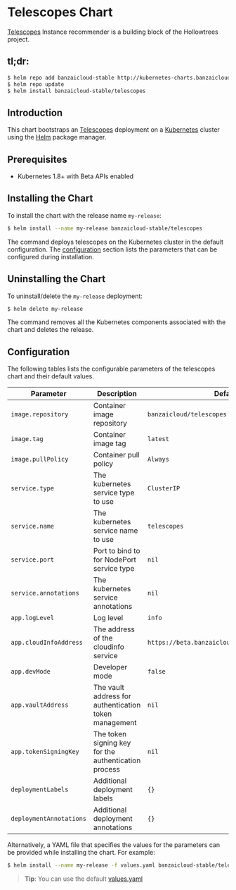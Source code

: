 # Telescopes Chart

[Telescopes](https://github.com/banzaicloud/telescopes) Instance recommender is a building block of the Hollowtrees project. 

## tl;dr:

```bash
$ helm repo add banzaicloud-stable http://kubernetes-charts.banzaicloud.com/
$ helm repo update
$ helm install banzaicloud-stable/telescopes
```

## Introduction

This chart bootstraps an [Telescopes](https://github.com/banzaicloud/banzai-charts/stable/telescopes) deployment on a [Kubernetes](http://kubernetes.io) cluster using the [Helm](https://helm.sh) package manager.

## Prerequisites

- Kubernetes 1.8+ with Beta APIs enabled

## Installing the Chart

To install the chart with the release name `my-release`:

```bash
$ helm install --name my-release banzaicloud-stable/telescopes
```

The command deploys telescopes on the Kubernetes cluster in the default configuration. The [configuration](#configuration) section lists the parameters that can be configured during installation.

## Uninstalling the Chart

To uninstall/delete the `my-release` deployment:

```bash
$ helm delete my-release
```

The command removes all the Kubernetes components associated with the chart and deletes the release.

## Configuration

The following tables lists the configurable parameters of the telescopes chart and their default values.

|          Parameter          |                Description                            |             Default             |
| --------------------------- | ----------------------------------------------------- | ------------------------------- |
| `image.repository`          | Container image repository                            | `banzaicloud/telescopes`        |
| `image.tag       `          | Container image tag                                   | `latest`                        |
| `image.pullPolicy`          | Container pull policy                                 | `Always`                        |
| `service.type`              | The kubernetes service type to use                    | `ClusterIP`                     |
| `service.name`              | The kubernetes service name to use                    | `telescopes`                    |
| `service.port`              | Port to bind to for NodePort service type             | `nil`                           |
| `service.annotations`       | The kubernetes service annotations                    | `nil`                           |
| `app.logLevel`              | Log level                                             | `info`                          |
| `app.cloudInfoAddress`      | The address of the cloudinfo service                  | `https://beta.banzaicloud.io/cloudinfo/api/v1`  |
| `app.devMode`               | Developer mode                                        | `false`                         |
| `app.vaultAddress`          | The vault address for authentication token management | `nil`                           |
| `app.tokenSigningKey`       | The token signing key for the authentication process  | `nil`                           |
| `deploymentLabels`          | Additional deployment labels                          | `{}`                            |
| `deploymentAnnotations`     | Additional deployment annotations                     | `{}`                            |

Alternatively, a YAML file that specifies the values for the parameters can be provided while installing the chart. For example:

```bash
$ helm install --name my-release -f values.yaml banzaicloud-stable/telescopes
```

> **Tip**: You can use the default [values.yaml](values.yaml)


```
